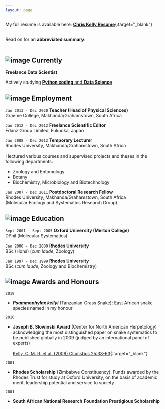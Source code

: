 ```yaml
---
layout: page
---
```


My full resume is available here: [**<ins>Chris Kelly Resume</ins>**](https://github.com/Afrisnake/AFRISNAKE.github.io/blob/master/Kelly_CMR_Resume_General.pdf){:target="_blank"}<br/><br/>

Read on for an **abbreviated summary**:<br/><br/>


## ![image](https://user-images.githubusercontent.com/84908213/131848666-4ae63020-dc5b-41b0-951e-e772797f17a7.png)  Currently 

**Freelance Data Scientist**

Actively studying [**<ins>Python coding</ins>** and **<ins>Data Science</ins>**](https://afrisnake.github.io/courses/)


## ![image](https://user-images.githubusercontent.com/84908213/131842805-85951cdd-b01d-4e44-b27b-c98bccdd6754.png)  Employment

`Jan 2013 - Dec 2020`
__Teacher (Head of Physical Sciences)__<br/>
Graeme College, Makhanda/Grahamstown, South Africa

`Jan 2012 - Dec 2012`
__Freelance Scientific Editor__<br/>
Edanz Group Limited, Fukuoka, Japan

`Jan 2008 - Dec 2012`
__Temporary Lecturer__<br/>
Rhodes University, Makhanda/Grahamstown, South Africa<br/>
<br/>
I lectured various courses and supervised projects and theses in the following departments:
- Zoology and Entomology
- Botany
- Biochemistry, Microbiology and Biotechnology

`Jan 2007 - Dec 2011`
__Postdoctoral Research Fellow__<br/>
Rhodes University, Makhanda/Grahamstown, South Africa<br/>
(Molecular Ecology and Systematics Research Group)


## ![image](https://user-images.githubusercontent.com/84908213/131839590-21addf9d-a7a0-4d60-ad74-97f47b52089b.png)  Education 

`Sept 2001 - Sept 2005`
__Oxford University (Merton College)__<br/>
DPhil (Molecular Systematics)

`Jan 2000 - Dec 2000`
__Rhodes University__<br/>
BSc (Hons) (_cum laude_, Zoology)

`Jan 1997 - Dec 1999`
__Rhodes University__<br/>
BSc (_cum laude_, Zoology and Biochemistry)


## ![image](https://user-images.githubusercontent.com/84908213/131840409-5b02eef2-fa3b-41ea-b41d-69f52cb95872.png)  Awards and Honours

`2019`
- ***Psammophylax kellyi*** (Tanzanian Grass Snake): East African snake species named in my honour

`2010`
- **Joseph B. Slowinski Award** (Center for North American Herpetology) acknowledging the most distinguished paper on snake systematics to be published globally in 2009 (judged by an international panel of experts)<br/><br/>[<ins>Kelly, C. M. R. et al. (2009) Cladistics 25:38-63</ins>](https://onlinelibrary.wiley.com/doi/full/10.1111/j.1096-0031.2008.00237.x){:target="_blank"}

`2001`
- **Rhodes Scholarship** (Zimbabwe Constituency). Funds awarded by the Rhodes Trust for study at Oxford University, on the basis of academic merit, leadership potential and service to society<br/>

`2001`
- **South African National Research Foundation Prestigious Scholarship**


<!-- ### Footer

Last updated: August 2021 -->


